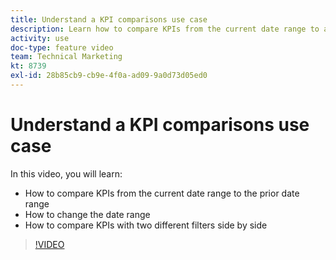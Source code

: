 ```yaml
---
title: Understand a KPI comparisons use case
description: Learn how to compare KPIs from the current date range to a prior date range, and how to compare KPIs with two different filters in [!DNL Adobe Workfront].
activity: use
doc-type: feature video
team: Technical Marketing
kt: 8739
exl-id: 28b85cb9-cb9e-4f0a-ad09-9a0d73d05ed0
---
```

# Understand a KPI comparisons use case

In this video, you will learn:

* How to compare KPIs from the current date range to the prior date range
* How to change the date range
* How to compare KPIs with two different filters side by side

>[!VIDEO](https://video.tv.adobe.com/v/335054/?quality=12)
